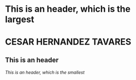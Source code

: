 # This is an header, which is the largest
# CESAR HERNANDEZ TAVARES
## This is an header
###### This is an header, which is the smallest

